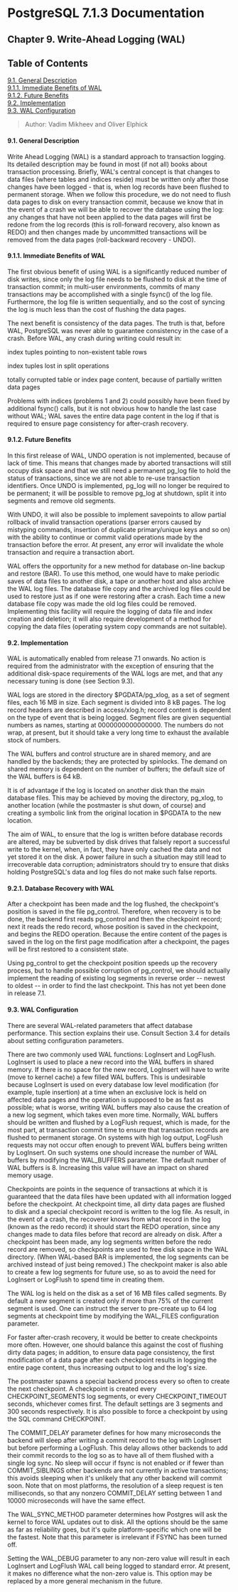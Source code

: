 PostgreSQL 7.1.3 Documentation
===
Chapter 9. Write-Ahead Logging (WAL)
---
Table of Contents
---
[9.1. General Description]()  
    [9.1.1. Immediate Benefits of WAL]()  
    [9.1.2. Future Benefits]()  
[9.2. Implementation]()  
[9.3. WAL Configuration]()  

> Author: Vadim Mikheev and Oliver Elphick  

#### 9.1. General Description ####  

Write Ahead Logging (WAL) is a standard approach to transaction logging. Its detailed description may be found in most (if not all) books about transaction processing. Briefly, WAL's central concept is that changes to data files (where tables and indices reside) must be written only after those changes have been logged - that is, when log records have been flushed to permanent storage. When we follow this procedure, we do not need to flush data pages to disk on every transaction commit, because we know that in the event of a crash we will be able to recover the database using the log: any changes that have not been applied to the data pages will first be redone from the log records (this is roll-forward recovery, also known as REDO) and then changes made by uncommitted transactions will be removed from the data pages (roll-backward recovery - UNDO).

#### 9.1.1. Immediate Benefits of WAL
The first obvious benefit of using WAL is a significantly reduced number of disk writes, since only the log file needs to be flushed to disk at the time of transaction commit; in multi-user environments, commits of many transactions may be accomplished with a single fsync() of the log file. Furthermore, the log file is written sequentially, and so the cost of syncing the log is much less than the cost of flushing the data pages.

The next benefit is consistency of the data pages. The truth is that, before WAL, PostgreSQL was never able to guarantee consistency in the case of a crash. Before WAL, any crash during writing could result in:

index tuples pointing to non-existent table rows

index tuples lost in split operations

totally corrupted table or index page content, because of partially written data pages

Problems with indices (problems 1 and 2) could possibly have been fixed by additional fsync() calls, but it is not obvious how to handle the last case without WAL; WAL saves the entire data page content in the log if that is required to ensure page consistency for after-crash recovery.
#### 9.1.2. Future Benefits
In this first release of WAL, UNDO operation is not implemented, because of lack of time. This means that changes made by aborted transactions will still occupy disk space and that we still need a permanent pg_log file to hold the status of transactions, since we are not able to re-use transaction identifiers. Once UNDO is implemented, pg_log will no longer be required to be permanent; it will be possible to remove pg_log at shutdown, split it into segments and remove old segments.

With UNDO, it will also be possible to implement savepoints to allow partial rollback of invalid transaction operations (parser errors caused by mistyping commands, insertion of duplicate primary/unique keys and so on) with the ability to continue or commit valid operations made by the transaction before the error. At present, any error will invalidate the whole transaction and require a transaction abort.

WAL offers the opportunity for a new method for database on-line backup and restore (BAR). To use this method, one would have to make periodic saves of data files to another disk, a tape or another host and also archive the WAL log files. The database file copy and the archived log files could be used to restore just as if one were restoring after a crash. Each time a new database file copy was made the old log files could be removed. Implementing this facility will require the logging of data file and index creation and deletion; it will also require development of a method for copying the data files (operating system copy commands are not suitable).

#### 9.2. Implementation
WAL is automatically enabled from release 7.1 onwards. No action is required from the administrator with the exception of ensuring that the additional disk-space requirements of the WAL logs are met, and that any necessary tuning is done (see Section 9.3).

WAL logs are stored in the directory $PGDATA/pg_xlog, as a set of segment files, each 16 MB in size. Each segment is divided into 8 kB pages. The log record headers are described in access/xlog.h; record content is dependent on the type of event that is being logged. Segment files are given sequential numbers as names, starting at 0000000000000000. The numbers do not wrap, at present, but it should take a very long time to exhaust the available stock of numbers.

The WAL buffers and control structure are in shared memory, and are handled by the backends; they are protected by spinlocks. The demand on shared memory is dependent on the number of buffers; the default size of the WAL buffers is 64 kB.

It is of advantage if the log is located on another disk than the main database files. This may be achieved by moving the directory, pg_xlog, to another location (while the postmaster is shut down, of course) and creating a symbolic link from the original location in $PGDATA to the new location.

The aim of WAL, to ensure that the log is written before database records are altered, may be subverted by disk drives that falsely report a successful write to the kernel, when, in fact, they have only cached the data and not yet stored it on the disk. A power failure in such a situation may still lead to irrecoverable data corruption; administrators should try to ensure that disks holding PostgreSQL's data and log files do not make such false reports.

#### 9.2.1. Database Recovery with WAL
After a checkpoint has been made and the log flushed, the checkpoint's position is saved in the file pg_control. Therefore, when recovery is to be done, the backend first reads pg_control and then the checkpoint record; next it reads the redo record, whose position is saved in the checkpoint, and begins the REDO operation. Because the entire content of the pages is saved in the log on the first page modification after a checkpoint, the pages will be first restored to a consistent state.

Using pg_control to get the checkpoint position speeds up the recovery process, but to handle possible corruption of pg_control, we should actually implement the reading of existing log segments in reverse order -- newest to oldest -- in order to find the last checkpoint. This has not yet been done in release 7.1.

#### 9.3. WAL Configuration
There are several WAL-related parameters that affect database performance. This section explains their use. Consult Section 3.4 for details about setting configuration parameters.

There are two commonly used WAL functions: LogInsert and LogFlush. LogInsert is used to place a new record into the WAL buffers in shared memory. If there is no space for the new record, LogInsert will have to write (move to kernel cache) a few filled WAL buffers. This is undesirable because LogInsert is used on every database low level modification (for example, tuple insertion) at a time when an exclusive lock is held on affected data pages and the operation is supposed to be as fast as possible; what is worse, writing WAL buffers may also cause the creation of a new log segment, which takes even more time. Normally, WAL buffers should be written and flushed by a LogFlush request, which is made, for the most part, at transaction commit time to ensure that transaction records are flushed to permanent storage. On systems with high log output, LogFlush requests may not occur often enough to prevent WAL buffers being written by LogInsert. On such systems one should increase the number of WAL buffers by modifying the WAL_BUFFERS parameter. The default number of WAL buffers is 8. Increasing this value will have an impact on shared memory usage.

Checkpoints are points in the sequence of transactions at which it is guaranteed that the data files have been updated with all information logged before the checkpoint. At checkpoint time, all dirty data pages are flushed to disk and a special checkpoint record is written to the log file. As result, in the event of a crash, the recoverer knows from what record in the log (known as the redo record) it should start the REDO operation, since any changes made to data files before that record are already on disk. After a checkpoint has been made, any log segments written before the redo record are removed, so checkpoints are used to free disk space in the WAL directory. (When WAL-based BAR is implemented, the log segments can be archived instead of just being removed.) The checkpoint maker is also able to create a few log segments for future use, so as to avoid the need for LogInsert or LogFlush to spend time in creating them.

The WAL log is held on the disk as a set of 16 MB files called segments. By default a new segment is created only if more than 75% of the current segment is used. One can instruct the server to pre-create up to 64 log segments at checkpoint time by modifying the WAL_FILES configuration parameter.

For faster after-crash recovery, it would be better to create checkpoints more often. However, one should balance this against the cost of flushing dirty data pages; in addition, to ensure data page consistency, the first modification of a data page after each checkpoint results in logging the entire page content, thus increasing output to log and the log's size.

The postmaster spawns a special backend process every so often to create the next checkpoint. A checkpoint is created every CHECKPOINT_SEGMENTS log segments, or every CHECKPOINT_TIMEOUT seconds, whichever comes first. The default settings are 3 segments and 300 seconds respectively. It is also possible to force a checkpoint by using the SQL command CHECKPOINT.

The COMMIT_DELAY parameter defines for how many microseconds the backend will sleep after writing a commit record to the log with LogInsert but before performing a LogFlush. This delay allows other backends to add their commit records to the log so as to have all of them flushed with a single log sync. No sleep will occur if fsync is not enabled or if fewer than COMMIT_SIBLINGS other backends are not currently in active transactions; this avoids sleeping when it's unlikely that any other backend will commit soon. Note that on most platforms, the resolution of a sleep request is ten milliseconds, so that any nonzero COMMIT_DELAY setting between 1 and 10000 microseconds will have the same effect.

The WAL_SYNC_METHOD parameter determines how Postgres will ask the kernel to force WAL updates out to disk. All the options should be the same as far as reliability goes, but it's quite platform-specific which one will be the fastest. Note that this parameter is irrelevant if FSYNC has been turned off.

Setting the WAL_DEBUG parameter to any non-zero value will result in each LogInsert and LogFlush WAL call being logged to standard error. At present, it makes no difference what the non-zero value is. This option may be replaced by a more general mechanism in the future.
